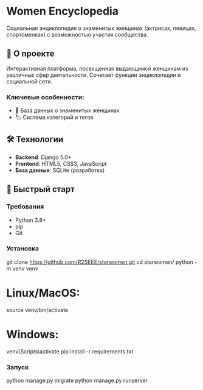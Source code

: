 # Women Encyclopedia


Социальная энциклопедия о знаменитых женщинах (актрисах, певицах, спортсменках) с возможностью участия сообщества.

## 📌 О проекте

Интерактивная платформа, посвященная выдающимся женщинам из различных сфер деятельности. Сочетает функции энциклопедии и социальной сети.

### Ключевые особенности:
- 📖 База данных о знаменитых женщинах
- 🏷️ Система категорий и тегов


## 🛠️ Технологии
- **Backend**: Django 5.0+
- **Frontend**: HTML5, CSS3, JavaScript
- **База данных**: SQLite (разработка)

## 🚀 Быстрый старт

### Требования
- Python 3.8+
- pip
- Git

### Установка

git clone https://github.com/R2SEEE/starwomen.git
cd starwomen/
python -m venv venv
# Linux/MacOS:
source venv/bin/activate
# Windows:
venv\Scripts\activate
pip install -r requirements.txt

### Запуск
python manage.py migrate
python manage.py runserver
